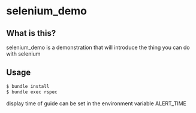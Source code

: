 # selenium_demo

## What is this?
selenium_demo is a demonstration that will introduce the thing you can do with selenium 

## Usage

```bash
$ bundle install
$ bundle exec rspec
```

display time of guide can be set in the environment variable ALERT_TIME

